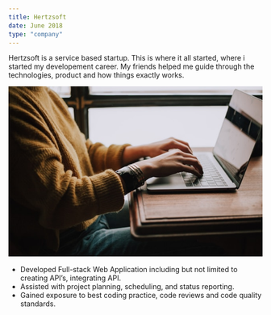 ```yaml
---
title: Hertzsoft
date: June 2018
type: "company"
---
```


Hertzsoft is a service based startup. This is where it all started, where i started my developement career. My friends helped me guide through the technologies, product and how things exactly works.

![hertzsoft](/hertzsoft.jpg)

- Developed Full-stack Web Application including but not limited to creating API’s, integrating API.
- Assisted with project planning, scheduling, and status reporting.
- Gained exposure to best coding practice, code reviews and code quality standards.

<!-- ### Projects
- CA Exam Portal
- SStudent Class Management Portal
- APSTM -->